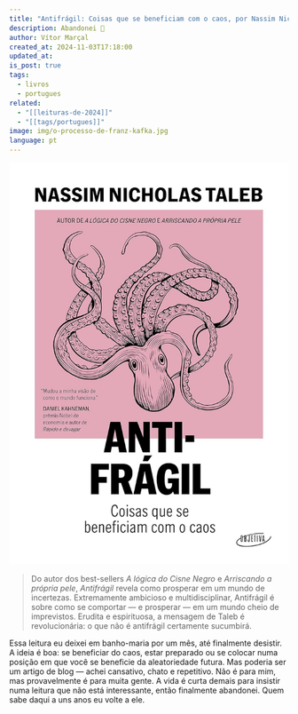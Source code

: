 ```yaml
---
title: "Antifrágil: Coisas que se beneficiam com o caos, por Nassim Nicholas Taleb"
description: Abandonei 🫣
author: Vítor Marçal
created_at: 2024-11-03T17:18:00
updated_at: 
is_post: true
tags:
  - livros
  - portugues
related:
  - "[[leituras-de-2024]]"
  - "[[tags/portugues]]"
image: img/o-processo-de-franz-kafka.jpg
language: pt
---
```


![antifragil-coisas-que-se-beneficiam-com-o-caos](img/antifragil-coisas-que-se-beneficiam-com-o-caos.jpg)

> Do autor dos best-sellers _A lógica do Cisne Negro_ e _Arriscando a própria pele_, _Antifrágil_ revela como prosperar em um mundo de incertezas. Extremamente ambicioso e multidisciplinar, Antifrágil é sobre como se comportar ― e prosperar ― em um mundo cheio de imprevistos. Erudita e espirituosa, a mensagem de Taleb é revolucionária: o que não é antifrágil certamente sucumbirá.

Essa leitura eu deixei em banho-maria por um mês, até finalmente desistir. A ideia é boa: se beneficiar do caos, estar preparado ou se colocar numa posição em que você se beneficie da aleatoriedade futura. Mas poderia ser um artigo de blog — achei cansativo, chato e repetitivo. Não é para mim, mas provavelmente é para muita gente. A vida é curta demais para insistir numa leitura que não está interessante, então finalmente abandonei. Quem sabe daqui a uns anos eu volte a ele.